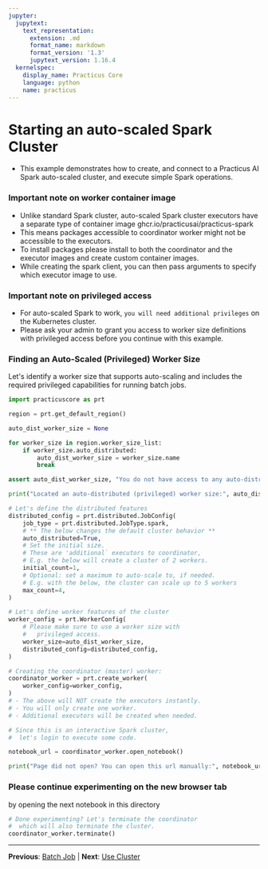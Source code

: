 ```yaml
---
jupyter:
  jupytext:
    text_representation:
      extension: .md
      format_name: markdown
      format_version: '1.3'
      jupytext_version: 1.16.4
  kernelspec:
    display_name: Practicus Core
    language: python
    name: practicus
---
```


# Starting an auto-scaled Spark Cluster

- This example demonstrates how to create, and connect to a Practicus AI Spark auto-scaled cluster, and execute simple Spark operations. 

### Important note on worker container image

- Unlike standard Spark cluster, auto-scaled Spark cluster executors have a separate type of container image ghcr.io/practicusai/practicus-spark
- This means packages accessible to coordinator worker might not be accessible to the executors.
- To install packages please install to both the coordinator and the executor images and create custom container images.
- While creating the spark client, you can then pass arguments to specify which executor image to use.

### Important note on privileged access

- For auto-scaled Spark to work, `you will need additional privileges` on the Kubernetes cluster.
- Please ask your admin to grant you access to worker size definitions with privileged access before you continue with this example.

### Finding an Auto-Scaled (Privileged) Worker Size

Let's identify a worker size that supports auto-scaling and includes the required privileged capabilities for running batch jobs.

```python
import practicuscore as prt

region = prt.get_default_region()

auto_dist_worker_size = None

for worker_size in region.worker_size_list:
    if worker_size.auto_distributed:
        auto_dist_worker_size = worker_size.name 
        break

assert auto_dist_worker_size, "You do not have access to any auto-distributed (privileged) worker sizes"

print("Located an auto-distributed (privileged) worker size:", auto_dist_worker_size)
```

```python
# Let's define the distributed features
distributed_config = prt.distributed.JobConfig(
    job_type = prt.distributed.JobType.spark,
    # ** The below changes the default cluster behavior **
    auto_distributed=True,
    # Set the initial size. 
    # These are 'additional` executors to coordinator, 
    # E.g. the below will create a cluster of 2 workers.
    initial_count=1,
    # Optional: set a maximum to auto-scale to, if needed.
    # E.g. with the below, the cluster can scale up to 5 workers
    max_count=4,
)

# Let's define worker features of the cluster 
worker_config = prt.WorkerConfig(
    # Please make sure to use a worker size with
    #   privileged access.
    worker_size=auto_dist_worker_size,
    distributed_config=distributed_config,
)

# Creating the coordinator (master) worker:
coordinator_worker = prt.create_worker(
    worker_config=worker_config,
)
# - The above will NOT create the executors instantly.
# - You will only create one worker.
# - Additional executors will be created when needed.
```

```python
# Since this is an interactive Spark cluster, 
#  let's login to execute some code.

notebook_url = coordinator_worker.open_notebook()

print("Page did not open? You can open this url manually:", notebook_url)
```

### Please continue experimenting on the new browser tab
by opening the next notebook in this directory

```python
# Done experimenting? Let's terminate the coordinator 
#  which will also terminate the cluster.
coordinator_worker.terminate()
```


---

**Previous**: [Batch Job](../../batch-job/batch-job.md) | **Next**: [Use Cluster](use-cluster.md)
